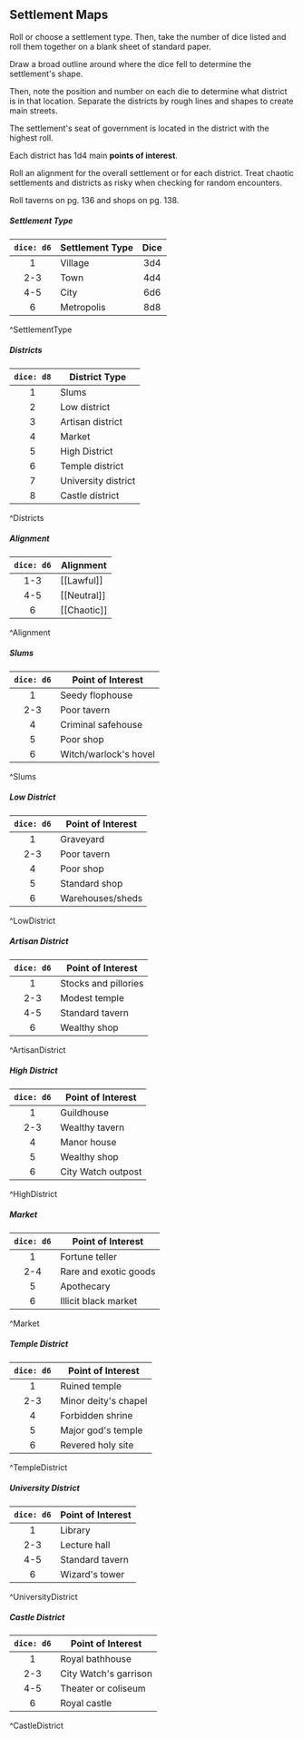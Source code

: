 ## Settlement Maps

Roll or choose a settlement type. Then, take the number of dice listed and roll them together on a blank sheet of standard paper.

Draw a broad outline around where the dice fell to determine the settlement's shape.

Then, note the position and number on each die to determine what district is in that location. Separate the districts by rough lines and shapes to create main streets.

The settlement's seat of government is located in the district with the highest roll.

Each district has 1d4 main **points of interest**.

Roll an alignment for the overall settlement or for each district. Treat chaotic settlements and districts as risky when checking for random encounters.

Roll taverns on pg. 136 and shops on pg. 138.

##### Settlement Type
| `dice: d6` | Settlement Type | Dice |
|:----------:| --------------- |:----:|
|     1      | Village         | 3d4  |
|    2-3     | Town            | 4d4  |
|    4-5     | City            | 6d6  |
|     6      | Metropolis      | 8d8  |
^SettlementType
##### Districts
| `dice: d8` | District Type       |
|:----------:| ------------------- |
|     1      | Slums               |
|     2      | Low district        |
|     3      | Artisan district    |
|     4      | Market              |
|     5      | High District       |
|     6      | Temple district     |
|     7      | University district |
|     8      | Castle district     |
^Districts
##### Alignment
| `dice: d6` | Alignment   |
|:----------:| ----------- |
|    1-3     | [[Lawful]]  |
|    4-5     | [[Neutral]] |
|     6      | [[Chaotic]] |
^Alignment
##### Slums
| `dice: d6` | Point of Interest     |
|:----------:| --------------------- |
|     1      | Seedy flophouse       |
|    2-3     | Poor tavern           |
|     4      | Criminal safehouse    |
|     5      | Poor shop             |
|     6      | Witch/warlock's hovel |
^Slums
##### Low District
| `dice: d6` | Point of Interest |
|:----------:| ----------------- |
|     1      | Graveyard         |
|    2-3     | Poor tavern       |
|     4      | Poor shop         |
|     5      | Standard shop     |
|     6      | Warehouses/sheds  |
^LowDistrict
##### Artisan District
| `dice: d6` | Point of Interest    |
|:----------:| -------------------- |
|     1      | Stocks and pillories |
|    2-3     | Modest temple        |
|    4-5     | Standard tavern      |
|     6      | Wealthy shop         |
^ArtisanDistrict
##### High District
| `dice: d6` | Point of Interest  |
|:----------:| ------------------ |
|     1      | Guildhouse         |
|    2-3     | Wealthy tavern     |
|     4      | Manor house        |
|     5      | Wealthy shop       |
|     6      | City Watch outpost |
^HighDistrict
##### Market
| `dice: d6` | Point of Interest     |
|:----------:| --------------------- |
|     1      | Fortune teller        |
|    2-4     | Rare and exotic goods |
|     5      | Apothecary            |
|     6      | Illicit black market  |
^Market
##### Temple District
| `dice: d6` | Point of Interest    |
|:----------:| -------------------- |
|     1      | Ruined temple        |
|    2-3     | Minor deity's chapel |
|     4      | Forbidden shrine     |
|     5      | Major god's temple   |
|     6      | Revered holy site    |
^TempleDistrict
##### University District
| `dice: d6` | Point of Interest |
|:----------:| ----------------- |
|     1      | Library           |
|    2-3     | Lecture hall      |
|    4-5     | Standard tavern   |
|     6      | Wizard's tower    |
^UniversityDistrict
##### Castle District
| `dice: d6` | Point of Interest     |
|:----------:| --------------------- |
|     1      | Royal bathhouse       |
|    2-3     | City Watch's garrison |
|    4-5     | Theater or coliseum   |
|     6      | Royal castle          |
^CastleDistrict
